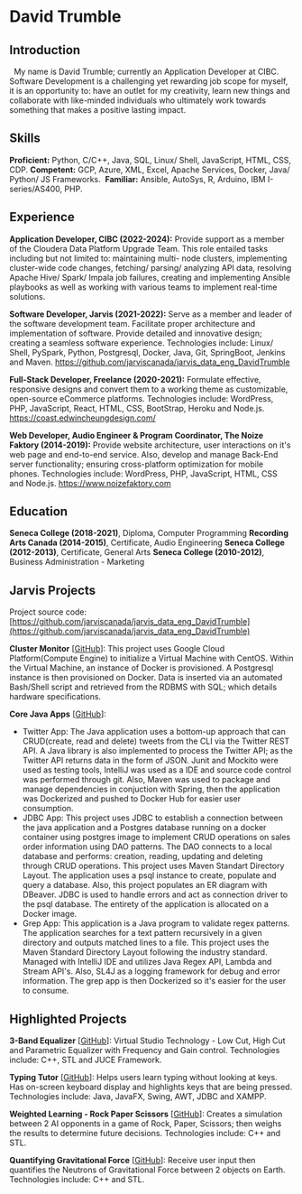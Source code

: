 # David Trumble


## Introduction 
 
My name is David Trumble; currently an Application Developer at CIBC. Software Development is a challenging yet rewarding job scope for myself, it is an opportunity to: have an outlet for my creativity, learn new things and collaborate with like-minded individuals who ultimately work towards something that makes a positive lasting impact.


## Skills

**Proficient:** Python, C/C++, Java, SQL, Linux/ Shell, JavaScript, HTML, CSS, CDP. 
**Competent:** GCP, Azure, XML, Excel, Apache Services, Docker, Java/ Python/ JS Frameworks.  
**Familiar:** Ansible, AutoSys, R, Arduino, IBM I-series/AS400, PHP.  


## Experience

**Application Developer, CIBC (2022-2024):** Provide support as a member of the Cloudera Data Platform Upgrade Team. This role entailed tasks including but not limited to: maintaining multi- node clusters, implementing cluster-wide code changes, fetching/ parsing/ analyzing API data, resolving Apache Hive/ Spark/ Impala job failures, creating and implementing Ansible playbooks as well as working with various teams to implement real-time solutions.

**Software Developer, Jarvis (2021-2022):** Serve as a member and leader of the software development team. Facilitate proper architecture and implementation of software. Provide detailed and innovative design; creating a seamless software experience. Technologies include: Linux/ Shell, PySpark, Python, Postgresql, Docker, Java, Git, SpringBoot, Jenkins and Maven. https://github.com/jarviscanada/jarvis_data_eng_DavidTrumble

**Full-Stack Developer, Freelance (2020-2021):** Formulate effective, responsive designs and convert them to a working theme as customizable, open-source eCommerce platforms. Technologies include: WordPress, PHP, JavaScript, React, HTML, CSS, BootStrap, Heroku and Node.js. https://coast.edwincheungdesign.com/

**Web Developer, Audio Engineer & Program Coordinator, The Noize Faktory (2014-2019):** Provide website architecture, user interactions on it's web page and end-to-end service. Also, develop and manage Back-End server functionality; ensuring cross-platform optimization for mobile phones. Technologies include: WordPress, PHP, JavaScript, HTML, CSS and Node.js. https://www.noizefaktory.com


## Education

**Seneca College (2018-2021)**, Diploma, Computer Programming
**Recording Arts Canada (2014-2015)**, Certificate, Audio Engineering
**Seneca College (2012-2013)**, Certificate, General Arts
**Seneca College (2010-2012)**, Business Administration - Marketing


## Jarvis Projects

Project source code: [https://github.com/jarviscanada/jarvis_data_eng_DavidTrumble](https://github.com/jarviscanada/jarvis_data_eng_DavidTrumble)


**Cluster Monitor** [[GitHub](https://github.com/jarviscanada/jarvis_data_eng_DavidTrumble/tree/master/linux_sql)]: This project uses Google Cloud Platform(Compute Engine) to initialize a Virtual Machine with CentOS. Within the Virtual Machine, an instance of Docker is provisioned. A Postgresql instance is then provisioned on Docker. Data is inserted via an automated Bash/Shell script and retrieved from the RDBMS with SQL; which details hardware specifications.

**Core Java Apps** [[GitHub](https://github.com/jarviscanada/jarvis_data_eng_DavidTrumble/tree/master/core_java)]:
      
  - Twitter App: The Java application uses a bottom-up approach that can CRUD(create, read and delete) tweets from the CLI via the Twitter REST API. A Java library is also implemented to process the Twitter API; as the Twitter API returns data in the form of JSON. Junit and Mockito were used as testing tools, IntelliJ was used as a IDE and source code control was performed through git. Also, Maven was used to package and manage dependencies in conjuction with Spring, then the application was Dockerized and pushed to Docker Hub for easier user consumption.
  - JDBC App: This project uses JDBC to establish a connection between the java application and a Postgres database running on a docker container using postgres image to implement CRUD operations on sales order information using DAO patterns. The DAO connects to a local database and performs: creation, reading, updating and deleting through CRUD operations. This project uses Maven Standart Directory Layout. The application uses a psql instance to create, populate and query a database. Also, this project populates an ER diagram with DBeaver. JDBC is used to handle errors and act as connection driver to the psql database. The entirety of the application is allocated on a Docker image.
  - Grep App: This application is a Java program to validate regex patterns. The application searches for a text pattern recursively in a given directory and outputs matched lines to a file. This project uses the Maven Standard Directory Layout following the industry standard. Managed with IntelliJ IDE and utilizes Java Regex API, Lambda and Stream API's. Also, SL4J as a logging framework for debug and error information. The grep app is then Dockerized so it's easier for the user to consume.


## Highlighted Projects
**3-Band Equalizer** [[GitHub](https://github.com/Plum-Tree-Garden/JUCE/tree/main/3BandEQ)]: Virtual Studio Technology - Low Cut, High Cut and Parametric Equalizer with Frequency and Gain control. Technologies include: C++, STL and JUCE Framework.

**Typing Tutor** [[GitHub](https://github.com/Plum-Tree-Garden/JAVA/tree/main/typingTutor)]: Helps users learn typing without looking at keys. Has on-screen keyboard display and highlights keys that are being pressed. Technologies include: Java, JavaFX, Swing, AWT, JDBC and XAMPP.

**Weighted Learning - Rock Paper Scissors** [[GitHub](https://github.com/Plum-Tree-Garden/cpp/tree/main/RockPaperScissors)]: Creates a simulation between 2 AI opponents in a game of Rock, Paper, Scissors; then weighs the results to determine future decisions. Technologies include: C++ and STL.

**Quantifying Gravitational Force** [[GitHub](https://github.com/Plum-Tree-Garden/cpp/tree/main/quantify/GravitationalForce)]: Receive user input then quantifies the Neutrons of Gravitational Force between 2 objects on Earth. Technologies include: C++ and STL.


